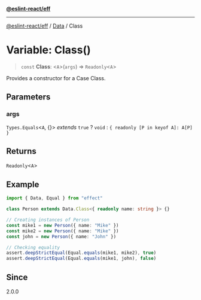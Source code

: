 [**@eslint-react/eff**](../../../README.md)

***

[@eslint-react/eff](../../../README.md) / [Data](../README.md) / Class

# Variable: Class()

> `const` **Class**: \<`A`\>(`args`) => `Readonly`\<`A`\>

Provides a constructor for a Case Class.

## Parameters

### args

`Types.Equals`\<`A`, \{\}\> *extends* `true` ? `void` : `{ readonly [P in keyof A]: A[P] }`

## Returns

`Readonly`\<`A`\>

## Example

```ts
import { Data, Equal } from "effect"

class Person extends Data.Class<{ readonly name: string }> {}

// Creating instances of Person
const mike1 = new Person({ name: "Mike" })
const mike2 = new Person({ name: "Mike" })
const john = new Person({ name: "John" })

// Checking equality
assert.deepStrictEqual(Equal.equals(mike1, mike2), true)
assert.deepStrictEqual(Equal.equals(mike1, john), false)
```

## Since

2.0.0
